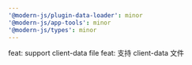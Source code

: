 ```yaml
---
'@modern-js/plugin-data-loader': minor
'@modern-js/app-tools': minor
'@modern-js/types': minor
---
```


feat: support client-data file
feat: 支持 client-data 文件
